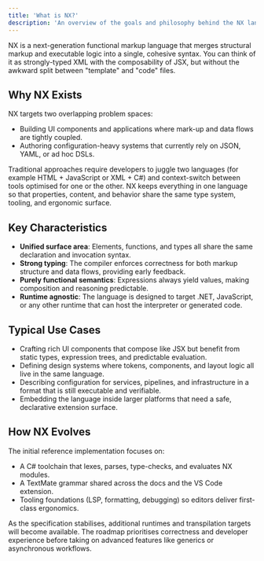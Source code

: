 ```yaml
---
title: 'What is NX?'
description: 'An overview of the goals and philosophy behind the NX language.'
---
```


NX is a next-generation functional markup language that merges structural markup and executable logic into a single, cohesive syntax. You can think of it as strongly-typed XML with the composability of JSX, but without the awkward split between "template" and "code" files.

## Why NX Exists
NX targets two overlapping problem spaces:

- Building UI components and applications where mark-up and data flows are tightly coupled.
- Authoring configuration-heavy systems that currently rely on JSON, YAML, or ad hoc DSLs.

Traditional approaches require developers to juggle two languages (for example HTML + JavaScript or XML + C#) and context-switch between tools optimised for one or the other. NX keeps everything in one language so that properties, content, and behavior share the same type system, tooling, and ergonomic surface.

## Key Characteristics
- **Unified surface area**: Elements, functions, and types all share the same declaration and invocation syntax.
- **Strong typing**: The compiler enforces correctness for both markup structure and data flows, providing early feedback.
- **Purely functional semantics**: Expressions always yield values, making composition and reasoning predictable.
- **Runtime agnostic**: The language is designed to target .NET, JavaScript, or any other runtime that can host the interpreter or generated code.

## Typical Use Cases
- Crafting rich UI components that compose like JSX but benefit from static types, expression trees, and predictable evaluation.
- Defining design systems where tokens, components, and layout logic all live in the same language.
- Describing configuration for services, pipelines, and infrastructure in a format that is still executable and verifiable.
- Embedding the language inside larger platforms that need a safe, declarative extension surface.

## How NX Evolves
The initial reference implementation focuses on:

- A C# toolchain that lexes, parses, type-checks, and evaluates NX modules.
- A TextMate grammar shared across the docs and the VS Code extension.
- Tooling foundations (LSP, formatting, debugging) so editors deliver first-class ergonomics.

As the specification stabilises, additional runtimes and transpilation targets will become available. The roadmap prioritises correctness and developer experience before taking on advanced features like generics or asynchronous workflows.
